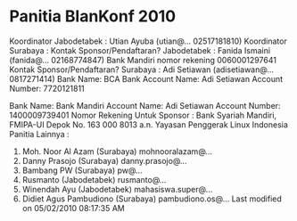 # Panitia BlanKonf 2010

Koordinator Jabodetabek : Utian Ayuba (utian@… 02517181810)
Koordinator Surabaya :
Kontak Sponsor/Pendaftaran? Jabodetabek :
Fanida Ismaini (fanida@… 02168774847)
Bank Mandiri nomor rekening 0060001297641
Kontak Sponsor/Pendaftaran? Surabaya :
Adi Setiawan (adisetiawan@… 0817271414)
Bank Name: BCA Bank
Account Name: Adi Setiawan
Account Number: 7720121811

Bank Name: Bank Mandiri
Account Name: Adi Setiawan
Account Number: 1400009739401
Nomor Rekening Untuk Sponsor :
Bank Syariah Mandiri, FMIPA-UI Depok
No. 163 000 8013
a.n. Yayasan Penggerak Linux Indonesia
Panitia Lainnya :
   1. Moh. Noor Al Azam (Surabaya) mohnooralazam@…
   2. Danny Prasojo (Surabaya) danny.prasojo@…
   3. Bambang PW (Surabaya) pw@…
   4. Rusmanto (Jabodetabek) rusmanto@…
   5. Winendah Ayu (Jabodetabek) mahasiswa.super@…
   6. Didiet Agus Pambudiono (Surabaya) pambudiono.os@…
Last modified on 05/02/2010 08:17:35 AM

